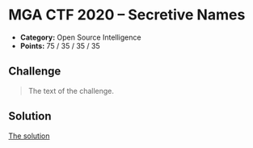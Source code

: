 # MGA CTF 2020 – Secretive Names

* **Category:** Open Source Intelligence
* **Points:** 75 / 35 / 35 / 35

## Challenge

> The text of 
> the challenge.

## Solution

[The solution](https://lmgtfy.com/)